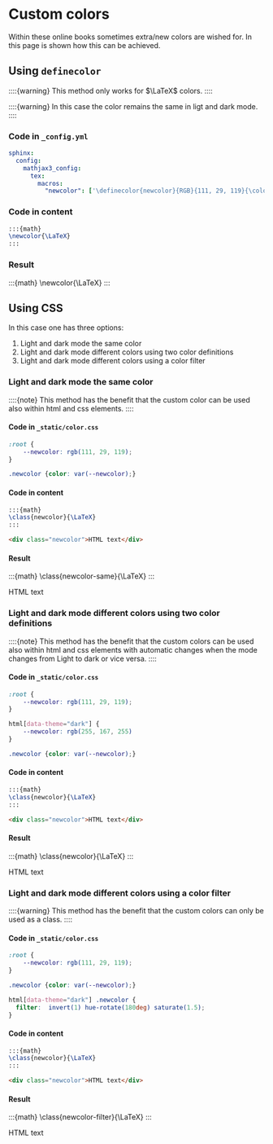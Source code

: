 # Custom colors

Within these online books sometimes extra/new colors are wished for. In this page is shown how this can be achieved.

## Using `definecolor`

::::{warning}
This method only works for $\LaTeX$  colors.
::::

::::{warning}
In this case the color remains the same in ligt and dark mode.
::::

### Code in `_config.yml`

```yaml
sphinx:
  config:
    mathjax3_config:
      tex:
        macros:
          "newcolor": ['\definecolor{newcolor}{RGB}{111, 29, 119}{\color{newcolor}#1}',1]
```

### Code in content

```latex
:::{math}
\newcolor{\LaTeX}
:::
```

### Result

:::{math}
\newcolor{\LaTeX}
:::

## Using CSS

In this case one has three options:

1. Light and dark mode the same color
1. Light and dark mode different colors using two color definitions
1. Light and dark mode different colors using a color filter

### Light and dark mode the same color

::::{note}
This method has the benefit that the custom color can be used also within html and css elements.
::::

#### Code in `_static/color.css` 

```css
:root {
    --newcolor: rgb(111, 29, 119);
}

.newcolor {color: var(--newcolor);}
```

#### Code in content

```latex
:::{math}
\class{newcolor}{\LaTeX}
:::
```

```html
<div class="newcolor">HTML text</div>
```

#### Result

:::{math}
\class{newcolor-same}{\LaTeX}
:::

<div class="newcolor-same">HTML text</div>

### Light and dark mode different colors using two color definitions

::::{note}
This method has the benefit that the custom colors can be used also within html and css elements with automatic changes when the mode changes from Light to dark or vice versa. 
::::


#### Code in `_static/color.css` 

```css
:root {
    --newcolor: rgb(111, 29, 119);
}

html[data-theme="dark"] {
    --newcolor: rgb(255, 167, 255)
}

.newcolor {color: var(--newcolor);}
```

#### Code in content

```latex
:::{math}
\class{newcolor}{\LaTeX}
:::
```

```html
<div class="newcolor">HTML text</div>
```

#### Result

:::{math}
\class{newcolor}{\LaTeX}
:::

<div class="newcolor">HTML text</div>

### Light and dark mode different colors using a color filter

::::{warning}
This method has the benefit that the custom colors can only be used as a class.
::::

#### Code in `_static/color.css` 

```css
:root {
    --newcolor: rgb(111, 29, 119);
}

.newcolor {color: var(--newcolor);}

html[data-theme="dark"] .newcolor {
  filter:  invert(1) hue-rotate(180deg) saturate(1.5);
}

```

#### Code in content

```latex
:::{math}
\class{newcolor}{\LaTeX}
:::
```

```html
<div class="newcolor">HTML text</div>
```

#### Result

:::{math}
\class{newcolor-filter}{\LaTeX}
:::

<div class="newcolor-filter">HTML text</div>
